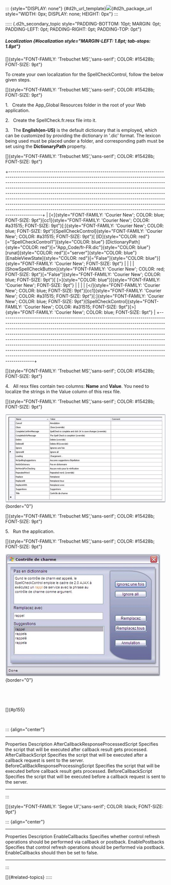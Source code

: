 ::: {style="DISPLAY: none"}
[](ms-xhelp:///?Id=d2h_url_template){#d2h_url_template}![](!package_url!){#d2h_package_url style="WIDTH: 0px; DISPLAY: none; HEIGHT: 0px"}
:::

::::: {.d2h_secondary_topic style="PADDING-BOTTOM: 10pt; MARGIN: 0pt; PADDING-LEFT: 0pt; PADDING-RIGHT: 0pt; PADDING-TOP: 0pt"}
##### Localization {#localization style="MARGIN-LEFT: 1.8pt; tab-stops: 1.8pt"}

[]{style="FONT-FAMILY: 'Trebuchet MS','sans-serif'; COLOR: #15428b; FONT-SIZE: 9pt"} 

To create your own localization for the SpellCheckControl, follow the below given steps.

[]{style="FONT-FAMILY: 'Trebuchet MS','sans-serif'; COLOR: #15428b; FONT-SIZE: 9pt"} 

1.   Create the App_Global Resources folder in the root of your Web application.

2.   Create the SpellCheck.fr.resx file into it.

3.   The **English(en-US)** is the default dictionary that is employed, which can be customized by providing the dictionary in \'.dic\' format. The lexicon being used must be placed under a folder, and corresponding path must be set using the **DictionaryPath** property.

[]{style="FONT-FAMILY: 'Trebuchet MS','sans-serif'; COLOR: #15428b; FONT-SIZE: 9pt"} 

+----------------------------------------------------------------------------------------------------------------------------------------------------------------------------------------------------------------------------------------------------------------------------------------------------------------------------------------------------------------------------------------------------------------------------------------------------------------------------------------------------------------------------------------------------------------------------------------------------------------------------------------------------------------+
| [\<]{style="FONT-FAMILY: 'Courier New'; COLOR: blue; FONT-SIZE: 9pt"}[cc1]{style="FONT-FAMILY: 'Courier New'; COLOR: #a31515; FONT-SIZE: 9pt"}[:]{style="FONT-FAMILY: 'Courier New'; COLOR: blue; FONT-SIZE: 9pt"}[SpellCheckControl]{style="FONT-FAMILY: 'Courier New'; COLOR: #a31515; FONT-SIZE: 9pt"}[ [ID]{style="COLOR: red"}[=\"SpellCheckControl1\"]{style="COLOR: blue"} [DictionaryPath]{style="COLOR: red"}[=\"App_Code/fr-FR.dic\"]{style="COLOR: blue"} [runat]{style="COLOR: red"}[=\"server\"]{style="COLOR: blue"} [EnableViewState]{style="COLOR: red"}[=\"False\"]{style="COLOR: blue"}]{style="FONT-FAMILY: 'Courier New'; FONT-SIZE: 9pt"} |
|                                                                                                                                                                                                                                                                                                                                                                                                                                                                                                                                                                                                                                                                |
| [ShowSpellCheckButton]{style="FONT-FAMILY: 'Courier New'; COLOR: red; FONT-SIZE: 9pt"}[=\"False\"]{style="FONT-FAMILY: 'Courier New'; COLOR: blue; FONT-SIZE: 9pt"}[ [\>]{style="COLOR: blue"}]{style="FONT-FAMILY: 'Courier New'; FONT-SIZE: 9pt"}                                                                                                                                                                                                                                                                                                                                                                                                            |
|                                                                                                                                                                                                                                                                                                                                                                                                                                                                                                                                                                                                                                                                |
| [\</]{style="FONT-FAMILY: 'Courier New'; COLOR: blue; FONT-SIZE: 9pt"}[cc1]{style="FONT-FAMILY: 'Courier New'; COLOR: #a31515; FONT-SIZE: 9pt"}[:]{style="FONT-FAMILY: 'Courier New'; COLOR: blue; FONT-SIZE: 9pt"}[SpellCheckControl]{style="FONT-FAMILY: 'Courier New'; COLOR: #a31515; FONT-SIZE: 9pt"}[\>]{style="FONT-FAMILY: 'Courier New'; COLOR: blue; FONT-SIZE: 9pt"}                                                                                                                                                                                                                                                                                |
+----------------------------------------------------------------------------------------------------------------------------------------------------------------------------------------------------------------------------------------------------------------------------------------------------------------------------------------------------------------------------------------------------------------------------------------------------------------------------------------------------------------------------------------------------------------------------------------------------------------------------------------------------------------+

[]{style="FONT-FAMILY: 'Trebuchet MS','sans-serif'; COLOR: #15428b; FONT-SIZE: 9pt"} 

4.   All resx files contain two columns: **Name** and **Value**. You need to localize the strings in the Value column of this resx file.

[]{style="FONT-FAMILY: 'Trebuchet MS','sans-serif'; COLOR: #15428b; FONT-SIZE: 9pt"} 

![](ImagesExt/image72_159.png){border="0"}

[]{style="FONT-FAMILY: 'Trebuchet MS','sans-serif'; COLOR: #15428b; FONT-SIZE: 9pt"} 

5.   Run the application.

[]{style="FONT-FAMILY: 'Trebuchet MS','sans-serif'; COLOR: #15428b; FONT-SIZE: 9pt"} 

![](ImagesExt/image72_160.jpg){border="0"}

 

 

[]{#p155} 

 

::: {align="center"}
  ---------------------------------------- ---------------------------------------------------------------------------------------------
  Properties                               Description
  AfterCallbackResponseProcessedScript     Specifies the script that will be executed after callback result gets processed.
  AfterCallbackScript                      Specifies the script that will be executed after a callback request is sent to the server.
  BeforeCallBackResponseProcessingScript   Specifies the script that will be executed before callback result gets processed.
  BeforeCallbackScript                     Specifies the script that will be executed before a callback request is sent to the server.
  ---------------------------------------- ---------------------------------------------------------------------------------------------
:::

[]{style="FONT-FAMILY: 'Segoe UI','sans-serif'; COLOR: black; FONT-SIZE: 9pt"} 

::: {align="center"}
  ----------------- --------------------------------------------------------------------------------------------------------------------------
  Properties        Description
  EnableCallbacks   Specifies whether control refresh operations should be performed via callback or postback.
  EnablePostbacks   Specifies that control refresh operations should be performed via postback. EnableCallbacks should then be set to false.
  ----------------- --------------------------------------------------------------------------------------------------------------------------
:::

[]{#related-topics}
:::::
